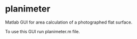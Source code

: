 # planimeter
Matlab GUI for area calculation of a photographed flat surface.

To use this GUI run planimeter.m file.
